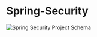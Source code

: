 # Spring-Security
![Spring Security Project Schema](https://github.com/user-attachments/assets/336fc25a-3b58-431b-ad25-fe1219a1e203)
